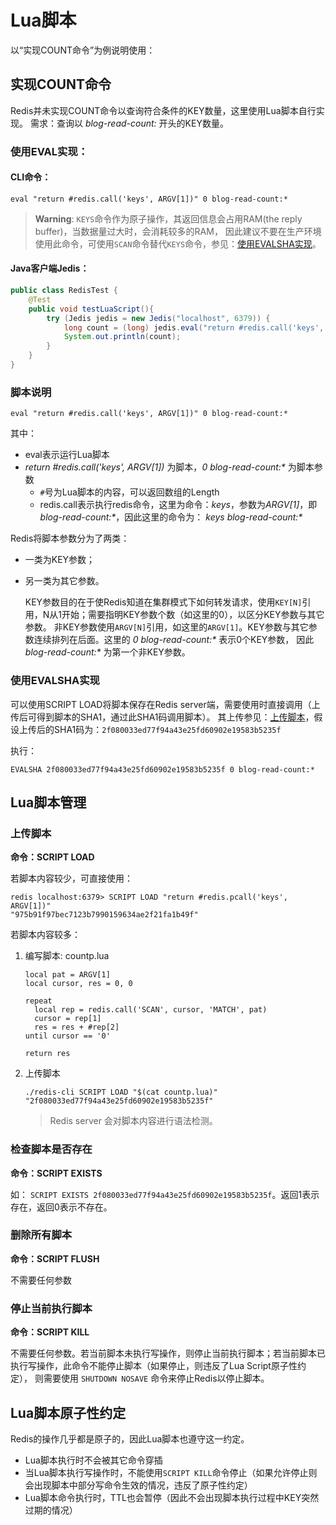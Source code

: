 # Lua脚本
以“实现COUNT命令”为例说明使用：

## 实现COUNT命令
Redis并未实现COUNT命令以查询符合条件的KEY数量，这里使用Lua脚本自行实现。
需求：查询以 *blog-read-count:* 开头的KEY数量。

### 使用EVAL实现：
#### CLI命令：

`eval "return #redis.call('keys', ARGV[1])" 0 blog-read-count:*`
    
> **Warning**: `KEYS`命令作为原子操作，其返回信息会占用RAM(the reply buffer)，当数据量过大时，会消耗较多的RAM，
因此建议不要在生产环境使用此命令，可使用`SCAN`命令替代`KEYS`命令，参见：[使用EVALSHA实现](#使用EVALSHA实现)。

#### Java客户端Jedis：

```java
public class RedisTest {
    @Test
    public void testLuaScript(){
        try (Jedis jedis = new Jedis("localhost", 6379)) {
            long count = (long) jedis.eval("return #redis.call('keys', ARGV[1])", 0, "blog-read-count:*");
            System.out.println(count); 
        }
    }
}
```
    
### 脚本说明
`eval "return #redis.call('keys', ARGV[1])" 0 blog-read-count:*`

其中：
- eval表示运行Lua脚本
- _return #redis.call('keys', ARGV[1])_ 为脚本，_0 blog-read-count:*_ 为脚本参数
    - `#`号为Lua脚本的内容，可以返回数组的Length
    - redis.call表示执行redis命令，这里为命令：_keys_，参数为*ARGV[1]*，即 _blog-read-count:*_，因此这里的命令为： _keys blog-read-count:*_

Redis将脚本参数分为了两类：
- 一类为KEY参数；
- 另一类为其它参数。

    KEY参数目的在于使Redis知道在集群模式下如何转发请求，使用`KEY[N]`引用，N从1开始；需要指明KEY参数个数（如这里的0），以区分KEY参数与其它参数。
    非KEY参数使用`ARGV[N]`引用，如这里的`ARGV[1]`。KEY参数与其它参数连续排列在后面。这里的 _0 blog-read-count:*_ 表示0个KEY参数，
    因此 _blog-read-count:*_ 为第一个非KEY参数。
    
### 使用EVALSHA实现
可以使用SCRIPT LOAD将脚本保存在Redis server端，需要使用时直接调用（上传后可得到脚本的SHA1，通过此SHA1码调用脚本）。
其上传参见：[上传脚本](#上传脚本)，假设上传后的SHA1码为：`2f080033ed77f94a43e25fd60902e19583b5235f`

执行：

`EVALSHA 2f080033ed77f94a43e25fd60902e19583b5235f 0 blog-read-count:*`



## Lua脚本管理
### 上传脚本
**命令：SCRIPT LOAD**

若脚本内容较少，可直接使用： 

```
redis localhost:6379> SCRIPT LOAD "return #redis.pcall('keys', ARGV[1])"
"975b91f97bec7123b7990159634ae2f21fa1b49f"
```

若脚本内容较多：

1. 编写脚本: countp.lua
    ```
    local pat = ARGV[1]
    local cursor, res = 0, 0
    
    repeat
      local rep = redis.call('SCAN', cursor, 'MATCH', pat)
      cursor = rep[1]
      res = res + #rep[2]
    until cursor == '0'
    
    return res
    ```

2. 上传脚本
    ```
    ./redis-cli SCRIPT LOAD "$(cat countp.lua)"
    "2f080033ed77f94a43e25fd60902e19583b5235f"
    ```
    > Redis server 会对脚本内容进行语法检测。

### 检查脚本是否存在
**命令：SCRIPT EXISTS**

如： `SCRIPT EXISTS 2f080033ed77f94a43e25fd60902e19583b5235f`。返回1表示存在，返回0表示不存在。
### 删除所有脚本
**命令：SCRIPT FLUSH**

不需要任何参数
### 停止当前执行脚本
**命令：SCRIPT KILL**

不需要任何参数。若当前脚本未执行写操作，则停止当前执行脚本；若当前脚本已执行写操作，此命令不能停止脚本（如果停止，则违反了Lua Script原子性约定），
则需要使用 `SHUTDOWN NOSAVE` 命令来停止Redis以停止脚本。

## Lua脚本原子性约定
Redis的操作几乎都是原子的，因此Lua脚本也遵守这一约定。
- Lua脚本执行时不会被其它命令穿插
- 当Lua脚本执行写操作时，不能使用`SCRIPT KILL`命令停止（如果允许停止则会出现脚本中部分写命令生效的情况，违反了原子性约定）
- Lua脚本命令执行时，TTL也会暂停（因此不会出现脚本执行过程中KEY突然过期的情况）
